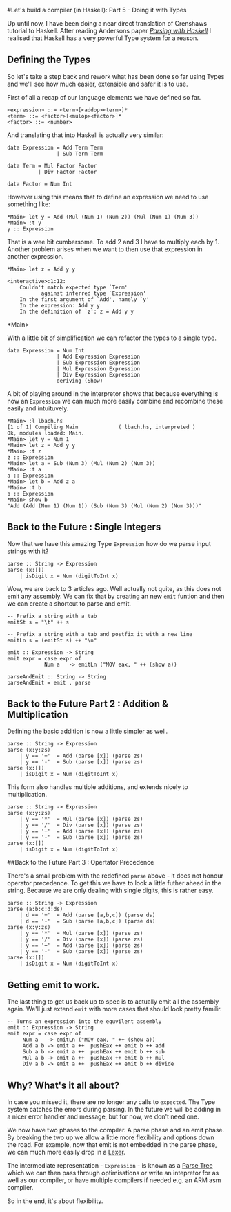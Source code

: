 #Let's build a compiler (in Haskell): Part 5 - Doing it with Types

Up until now, I have been doing a near direct translation of Crenshaws tutorial to Haskell.   After reading Andersons paper _[Parsing with Haskell](http://www.cs.lth.se/EDA120/assignment4/parser.pdf)_  I realised that Haskell has a very powerful Type system for a reason.

## Defining the Types

So let's take a step back and rework what has been done so far using Types and we'll see how much easier, extensible and safer it is to use.

First of all a recap of our language elements we have defined so far.

    <expression> ::= <term>[<addop><term>]*
    <term> ::= <factor>[<mulop><factor>]*
    <factor> ::= <number>

And translating that into Haskell is actually very similar:

    data Expression = Add Term Term
                    | Sub Term Term
    
    data Term = Mul Factor Factor
              | Div Factor Factor
    
    data Factor = Num Int

However using this means that to define an expression we need to use something like:

    *Main> let y = Add (Mul (Num 1) (Num 2)) (Mul (Num 1) (Num 3))
    *Main> :t y
    y :: Expression

That is a wee bit cumbersome. To add 2 and 3 I have to multiply each by 1. Another problem arises when we want to then use that expression in another expression.

    *Main> let z = Add y y

    <interactive>:1:12:
        Couldn't match expected type `Term'
               against inferred type `Expression'
        In the first argument of `Add', namely `y'
        In the expression: Add y y
        In the definition of `z': z = Add y y
*Main>

With a little bit of simplification we can refactor the types to a single type.
    
    data Expression = Num Int
                    | Add Expression Expression
                    | Sub Expression Expression
                    | Mul Expression Expression
                    | Div Expression Expression
                    deriving (Show) 

A bit of playing around in the interpretor shows that because everything is now an `Expression` we can much more easily combine and recombine these easily and intuituvely.

    *Main> :l lbach.hs
    [1 of 1] Compiling Main             ( lbach.hs, interpreted )
    Ok, modules loaded: Main.
    *Main> let y = Num 1
    *Main> let z = Add y y
    *Main> :t z
    z :: Expression
    *Main> let a = Sub (Num 3) (Mul (Num 2) (Num 3))
    *Main> :t a
    a :: Expression
    *Main> let b = Add z a
    *Main> :t b
    b :: Expression
    *Main> show b
    "Add (Add (Num 1) (Num 1)) (Sub (Num 3) (Mul (Num 2) (Num 3)))"

## Back to the Future : Single Integers

Now that we have this amazing Type `Expression` how do we parse input strings with it?

    parse :: String -> Expression
    parse (x:[])
        | isDigit x = Num (digitToInt x) 

Wow, we are back to 3 articles ago. Well actually not quite, as this does not emit any assembly. We can fix that by creating an new `emit` funtion and then we can create a shortcut to parse and emit.

    -- Prefix a string with a tab
    emitSt s = "\t" ++ s
    
    -- Prefix a string with a tab and postfix it with a new line
    emitLn s = (emitSt s) ++ "\n"
    
    emit :: Expression -> String
    emit expr = case expr of 
                Num a   -> emitLn ("MOV eax, " ++ (show a))
    
    parseAndEmit :: String -> String
    parseAndEmit = emit . parse

## Back to the Future Part 2 : Addition & Multiplication

Defining the basic addition is now a little simpler as well.

    parse :: String -> Expression
    parse (x:y:zs) 
        | y == '+'  = Add (parse [x]) (parse zs)
        | y == '-'  = Sub (parse [x]) (parse zs)
    parse (x:[])
        | isDigit x = Num (digitToInt x)

This form also handles multiple additions, and extends nicely to multiplication.

    parse :: String -> Expression
    parse (x:y:zs) 
        | y == '*'  = Mul (parse [x]) (parse zs)
        | y == '/'  = Div (parse [x]) (parse zs)
        | y == '+'  = Add (parse [x]) (parse zs)
        | y == '-'  = Sub (parse [x]) (parse zs)
    parse (x:[])
        | isDigit x = Num (digitToInt x)
    
##Back to the Future Part 3 : Opertator Precedence

There's a small problem with the redefined `parse` above - it does not honour operator precedence.  To get this we have to look a little futher ahead in the string. Because we are only dealing with single digits, this is rather easy.

    parse :: String -> Expression
    parse (a:b:c:d:ds) 
        | d == '+'  = Add (parse [a,b,c]) (parse ds)
        | d == '-'  = Sub (parse [a,b,c]) (parse ds)
    parse (x:y:zs) 
        | y == '*'  = Mul (parse [x]) (parse zs)
        | y == '/'  = Div (parse [x]) (parse zs)
        | y == '+'  = Add (parse [x]) (parse zs)
        | y == '-'  = Sub (parse [x]) (parse zs)
    parse (x:[])
        | isDigit x = Num (digitToInt x)

## Getting emit to work.

The last thing to get us back up to spec is to actually emit all the assembly again.  We'll just extend `emit` with more cases that should look pretty familir.

    -- Turns an expression into the equvilent assembly
    emit :: Expression -> String
    emit expr = case expr of 
         Num a   -> emitLn ("MOV eax, " ++ (show a))
         Add a b -> emit a ++  pushEax ++ emit b ++ add
         Sub a b -> emit a ++  pushEax ++ emit b ++ sub
         Mul a b -> emit a ++  pushEax ++ emit b ++ mul
         Div a b -> emit a ++  pushEax ++ emit b ++ divide
     
## Why? What's it all about?

In case you missed it, there are no longer any calls to `expected`.  The Type system catches the errors during parsing. In the future we will be adding in a nicer error handler and message, but for now, we don't need one.

We now have two phases to the compiler.  A parse phase and an emit phase.  By breaking the two up we allow a little more flexibility and options down the road.  For example, now that emit is not embedded in the parse phase, we can much more easily drop in a [Lexer](http://en.wikipedia.org/wiki/Lexical_analysis).

The intermediate representation - `Expression` - is known as a [Parse Tree](http://en.wikipedia.org/wiki/Parse_tree) which we can then pass through optimisations or write an intepretor for as well as our compiler, or have multiple compilers if needed e.g. an ARM asm compiler.  

So in the end, it's about flexibility.